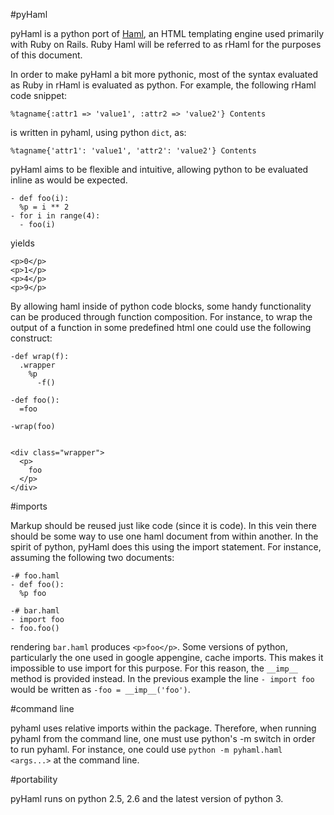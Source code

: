 #pyHaml

pyHaml is a python port of [Haml](http://haml.hamptoncatlin.com), an HTML templating engine used primarily with Ruby on Rails.  Ruby Haml will be referred to as rHaml for the purposes of this document.

In order to make pyHaml a bit more pythonic, most of the syntax evaluated as Ruby in rHaml is evaluated as python.  For example, the following rHaml code snippet:

    %tagname{:attr1 => 'value1', :attr2 => 'value2'} Contents

is written in pyhaml, using python `dict`, as:

    %tagname{'attr1': 'value1', 'attr2': 'value2'} Contents

pyHaml aims to be flexible and intuitive, allowing python to be evaluated inline as would be expected.

    - def foo(i):
      %p = i ** 2
    - for i in range(4):
      - foo(i)

yields

    <p>0</p>
    <p>1</p>
    <p>4</p>
    <p>9</p>

By allowing haml inside of python code blocks, some handy functionality can be produced through function composition.  For instance, to wrap the output of a function in some predefined html one could use the following construct:

    -def wrap(f):
      .wrapper
        %p
          -f()
    
    -def foo():
      =foo
    
    -wrap(foo)


    <div class="wrapper">
      <p>
        foo
      </p>
    </div>

#imports

Markup should be reused just like code (since it is code).  In this vein there should be some way to use one haml document from within another.  In the spirit of python, pyHaml does this using the import statement.  For instance, assuming the following two documents:

    -# foo.haml
    - def foo():
      %p foo

    -# bar.haml
    - import foo
    - foo.foo()

rendering `bar.haml` produces `<p>foo</p>`.  Some versions of python, particularly the one used in google appengine, cache imports.  This makes it impossible to use import for this purpose.  For this reason, the `__imp__` method is provided instead.  In the previous example the line `- import foo` would be written as `-foo = __imp__('foo')`.

#command line

pyhaml uses relative imports within the package.  Therefore, when running pyhaml from the command line, one must use python's -m switch in order to run pyhaml.  For instance, one could use `python -m pyhaml.haml <args...>` at the command line.

#portability

pyHaml runs on python 2.5, 2.6 and the latest version of python 3.
